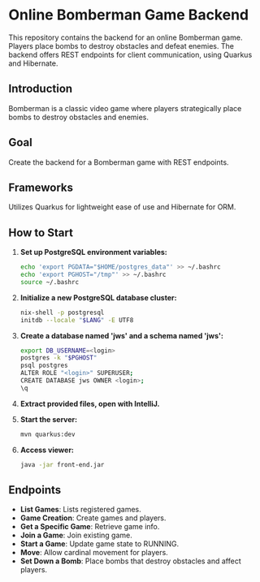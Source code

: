 # Online Bomberman Game Backend

This repository contains the backend for an online Bomberman game. Players place bombs to destroy obstacles and defeat enemies. The backend offers REST endpoints for client communication, using Quarkus and Hibernate.

## Introduction

Bomberman is a classic video game where players strategically place bombs to destroy obstacles and enemies.

## Goal

Create the backend for a Bomberman game with REST endpoints.

## Frameworks

Utilizes Quarkus for lightweight ease of use and Hibernate for ORM.

## How to Start

1. **Set up PostgreSQL environment variables:**
    ```bash
    echo 'export PGDATA="$HOME/postgres_data"' >> ~/.bashrc
    echo 'export PGHOST="/tmp"' >> ~/.bashrc
    source ~/.bashrc
    ```

2. **Initialize a new PostgreSQL database cluster:**
    ```bash
    nix-shell -p postgresql
    initdb --locale "$LANG" -E UTF8
    ```

3. **Create a database named 'jws' and a schema named 'jws':**
    ```bash
    export DB_USERNAME=<login>
    postgres -k "$PGHOST"
    psql postgres
    ALTER ROLE "<login>" SUPERUSER;
    CREATE DATABASE jws OWNER <login>;
    \q
    ```

4. **Extract provided files, open with IntelliJ.**

5. **Start the server:**
    ```bash
    mvn quarkus:dev
    ```

6. **Access viewer:**
    ```bash
    java -jar front-end.jar
    ```

## Endpoints

- **List Games**: Lists registered games.
- **Game Creation**: Create games and players.
- **Get a Specific Game**: Retrieve game info.
- **Join a Game**: Join existing game.
- **Start a Game**: Update game state to RUNNING.
- **Move**: Allow cardinal movement for players.
- **Set Down a Bomb**: Place bombs that destroy obstacles and affect players.
